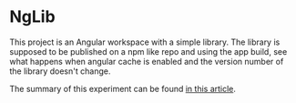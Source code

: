 # NgLib

This project is an Angular workspace with a simple library.
The library is supposed to be published on a npm like repo and using the app build, see what happens when angular cache is enabled and the version number of the library doesn't change.

The summary of this experiment can be found [in this article](https://dev.to/this-is-angular/using-angular-cache-with-library-1p96).

